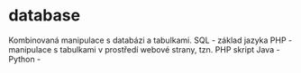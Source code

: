 # database
Kombinovaná manipulace s databázi a tabulkami.
SQL - základ jazyka
PHP - manipulace s tabulkami v prostředí webové strany, tzn. PHP skript
Java - 
Python -


